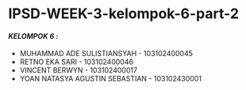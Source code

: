 # IPSD-WEEK-3-kelompok-6-part-2
#### ***KELOMPOK 6 :***


*   MUHAMMAD ADE SULISTIANSYAH - 103102400045
*   RETNO EKA SARI - 103102400046
*   VINCENT BERWYN - 103102400017
*   YOAN NATASYA AGUSTIN SEBASTIAN - 103102430001



